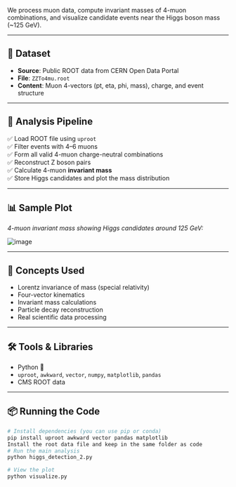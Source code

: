 
We process muon data, compute invariant masses of 4-muon combinations, and visualize candidate events near the Higgs boson mass (~125 GeV).

---

## 📁 Dataset

- **Source**: Public ROOT data from CERN Open Data Portal  
- **File**: `ZZTo4mu.root`  
- **Content**: Muon 4-vectors (pt, eta, phi, mass), charge, and event structure

---

## 🧪 Analysis Pipeline

✅ Load ROOT file using `uproot`  
✅ Filter events with 4–6 muons  
✅ Form all valid 4-muon charge-neutral combinations  
✅ Reconstruct Z boson pairs  
✅ Calculate 4-muon **invariant mass**  
✅ Store Higgs candidates and plot the mass distribution

---

## 📊 Sample Plot

*4-muon invariant mass showing Higgs candidates around 125 GeV:*

![image](https://github.com/user-attachments/assets/92dda4db-9182-4ce6-9f41-455a9560bbf6)


---

## 🧠 Concepts Used

- Lorentz invariance of mass (special relativity)
- Four-vector kinematics
- Invariant mass calculations
- Particle decay reconstruction
- Real scientific data processing

---

## 🛠 Tools & Libraries

- Python 🐍  
- `uproot`, `awkward`, `vector`, `numpy`, `matplotlib`, `pandas`  
- CMS ROOT data

---

## 📦 Running the Code

```bash
# Install dependencies (you can use pip or conda)
pip install uproot awkward vector pandas matplotlib
Install the root data file and keep in the same folder as code
# Run the main analysis
python higgs_detection_2.py

# View the plot
python visualize.py
